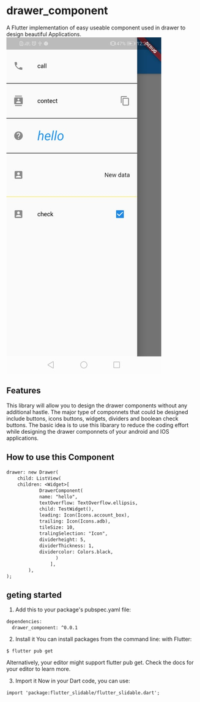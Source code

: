 # drawer_component

A Flutter implementation of easy useable component used in drawer to design beautiful Applications.
![Drawer Component](DisplayImage.jpg)

## Features

This library will allow you to design the drawer components without any additional hastle. The major type of componnets that could be designed include buttons, icons buttons, widgets, dividers and boolean check buttons. The basic idea is to use this libarary to reduce the coding effort while designing the drawer componnets of your android and IOS applications.

## How to use this Component

```
drawer: new Drawer(
    child: ListView(
    children: <Widget>[
            DrawerComponent(
            name: "hello",
            textOverflow: TextOverflow.ellipsis,
            child: TestWidget(),
            leading: Icon(Icons.account_box),
            trailing: Icon(Icons.adb),
            tileSize: 10,
            tralingSelection: "Icon",
            dividerheight: 5,
            dividerThickness: 1,
            dividercolor: Colors.black,
                  )
                ],
        ),
);

```

## geting started

1. Add this to your package's pubspec.yaml file:

```
dependencies:
  drawer_component: ^0.0.1

```

2. Install it
   You can install packages from the command line:
   with Flutter:

```
$ flutter pub get

```

Alternatively, your editor might support flutter pub get. Check the docs for your editor to learn more.

3. Import it
   Now in your Dart code, you can use:

```
import 'package:flutter_slidable/flutter_slidable.dart';
```
